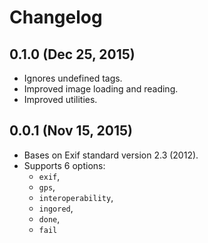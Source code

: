 # Changelog


## 0.1.0 (Dec 25, 2015)

- Ignores undefined tags.
- Improved image loading and reading.
- Improved utilities.


## 0.0.1 (Nov 15, 2015)

- Bases on Exif standard version 2.3 (2012).
- Supports 6 options:
  - `exif`,
  - `gps`,
  - `interoperability`,
  - `ingored`,
  - `done`,
  - `fail`
